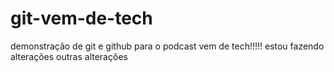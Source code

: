 # git-vem-de-tech
demonstração de git e github para o podcast vem de tech!!!!!
estou fazendo alterações
outras alterações

